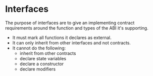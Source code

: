 # Interfaces

The purpose of interfaces are to give an implementing contract requirements around the function and types of the ABI it's supporting.

- It must mark all functions it declares as external.
- It can only inherit from other interfaces and not contracts.
- It cannot do the following:
  - inherit from other contracts
  - declare state variables
  - declare a constructor
  - declare modifiers

